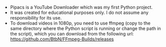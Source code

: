 - Pipacs is a YouTube Downloader which was my first Python project. 
- It was created for educational purposes only. I do not assume any responsibility for its use.
- To download videos in 1080p, you need to use ffmpeg (copy to the same directory where the Python script is running or change the path in the script), which you can download from the following url:
https://github.com/BtbN/FFmpeg-Builds/releases

